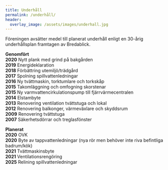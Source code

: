 ```yaml
---
title: Underhåll
permalink: /underhåll/
header:
  overlay_image: /assets/images/underhall.jpg
---
```


Föreningen avsätter medel till planerat underhåll enligt en 30-årig underhållsplan framtagen av Bredablick.

**Genomfört**  
**2020** Nytt plank med grind på bakgården  
**2019** Energideklaration  
**2018** Förbättring utemiljö/trädgård  
**2017** Spolning spillvattenledningar  
**2016** Ny tvättmaskin, torktumlare och torkskåp  
**2015** Takomläggning och omfogning skorstenar  
**2015** Ny varmvattencirkulationspump till fjärrvärmecentralen  
**2014** Elstambyte  
**2013** Renovering ventilation tvättstuga och lokal  
**2012** Renovering balkonger, värmeväxlare och skyddsrum  
**2009** Renovering tvättstuga  
**2007** Säkerhetsdörrar och treglasfönster  

**Planerat**  
**2020** OVK  
**2020** Byte av tappvattenledningar (nya rör men behöver inte riva befintliga badrum/kök)  
**2021** Tvättmaskinsbyte  
**2021** Ventilationsrengöring  
**2025** Relining spillvattenledningar  
